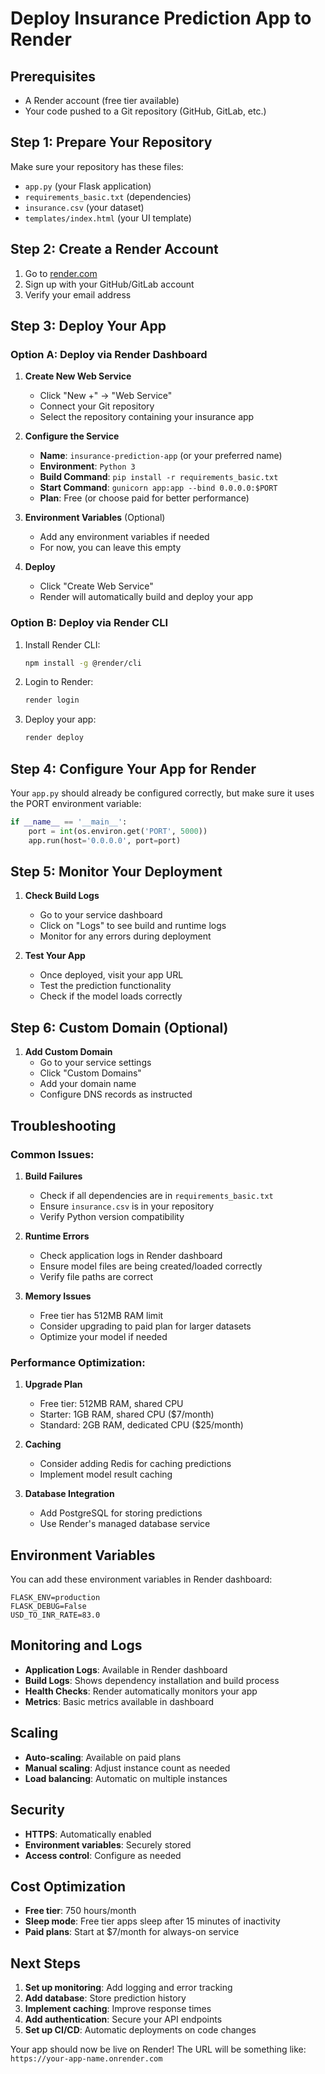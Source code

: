 # Deploy Insurance Prediction App to Render

## Prerequisites
- A Render account (free tier available)
- Your code pushed to a Git repository (GitHub, GitLab, etc.)

## Step 1: Prepare Your Repository

Make sure your repository has these files:
- `app.py` (your Flask application)
- `requirements_basic.txt` (dependencies)
- `insurance.csv` (your dataset)
- `templates/index.html` (your UI template)

## Step 2: Create a Render Account

1. Go to [render.com](https://render.com)
2. Sign up with your GitHub/GitLab account
3. Verify your email address

## Step 3: Deploy Your App

### Option A: Deploy via Render Dashboard

1. **Create New Web Service**
   - Click "New +" → "Web Service"
   - Connect your Git repository
   - Select the repository containing your insurance app

2. **Configure the Service**
   - **Name**: `insurance-prediction-app` (or your preferred name)
   - **Environment**: `Python 3`
   - **Build Command**: `pip install -r requirements_basic.txt`
   - **Start Command**: `gunicorn app:app --bind 0.0.0.0:$PORT`
   - **Plan**: Free (or choose paid for better performance)

3. **Environment Variables** (Optional)
   - Add any environment variables if needed
   - For now, you can leave this empty

4. **Deploy**
   - Click "Create Web Service"
   - Render will automatically build and deploy your app

### Option B: Deploy via Render CLI

1. Install Render CLI:
   ```bash
   npm install -g @render/cli
   ```

2. Login to Render:
   ```bash
   render login
   ```

3. Deploy your app:
   ```bash
   render deploy
   ```

## Step 4: Configure Your App for Render

Your `app.py` should already be configured correctly, but make sure it uses the PORT environment variable:

```python
if __name__ == '__main__':
    port = int(os.environ.get('PORT', 5000))
    app.run(host='0.0.0.0', port=port)
```

## Step 5: Monitor Your Deployment

1. **Check Build Logs**
   - Go to your service dashboard
   - Click on "Logs" to see build and runtime logs
   - Monitor for any errors during deployment

2. **Test Your App**
   - Once deployed, visit your app URL
   - Test the prediction functionality
   - Check if the model loads correctly

## Step 6: Custom Domain (Optional)

1. **Add Custom Domain**
   - Go to your service settings
   - Click "Custom Domains"
   - Add your domain name
   - Configure DNS records as instructed

## Troubleshooting

### Common Issues:

1. **Build Failures**
   - Check if all dependencies are in `requirements_basic.txt`
   - Ensure `insurance.csv` is in your repository
   - Verify Python version compatibility

2. **Runtime Errors**
   - Check application logs in Render dashboard
   - Ensure model files are being created/loaded correctly
   - Verify file paths are correct

3. **Memory Issues**
   - Free tier has 512MB RAM limit
   - Consider upgrading to paid plan for larger datasets
   - Optimize your model if needed

### Performance Optimization:

1. **Upgrade Plan**
   - Free tier: 512MB RAM, shared CPU
   - Starter: 1GB RAM, shared CPU ($7/month)
   - Standard: 2GB RAM, dedicated CPU ($25/month)

2. **Caching**
   - Consider adding Redis for caching predictions
   - Implement model result caching

3. **Database Integration**
   - Add PostgreSQL for storing predictions
   - Use Render's managed database service

## Environment Variables

You can add these environment variables in Render dashboard:

```
FLASK_ENV=production
FLASK_DEBUG=False
USD_TO_INR_RATE=83.0
```

## Monitoring and Logs

- **Application Logs**: Available in Render dashboard
- **Build Logs**: Shows dependency installation and build process
- **Health Checks**: Render automatically monitors your app
- **Metrics**: Basic metrics available in dashboard

## Scaling

- **Auto-scaling**: Available on paid plans
- **Manual scaling**: Adjust instance count as needed
- **Load balancing**: Automatic on multiple instances

## Security

- **HTTPS**: Automatically enabled
- **Environment variables**: Securely stored
- **Access control**: Configure as needed

## Cost Optimization

- **Free tier**: 750 hours/month
- **Sleep mode**: Free tier apps sleep after 15 minutes of inactivity
- **Paid plans**: Start at $7/month for always-on service

## Next Steps

1. **Set up monitoring**: Add logging and error tracking
2. **Add database**: Store prediction history
3. **Implement caching**: Improve response times
4. **Add authentication**: Secure your API endpoints
5. **Set up CI/CD**: Automatic deployments on code changes

Your app should now be live on Render! The URL will be something like:
`https://your-app-name.onrender.com` 